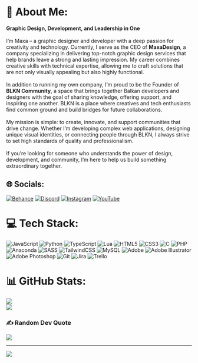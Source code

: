 # 💫 About Me:
**Graphic Design, Development, and Leadership in One**<br><br>I’m Maxa – a graphic designer and developer with a deep passion for creativity and technology. Currently, I serve as the CEO of **MaxaDesign**, a company specializing in delivering top-notch graphic design services that help brands leave a strong and lasting impression. My career combines creative skills with technical expertise, allowing me to craft solutions that are not only visually appealing but also highly functional.<br><br>In addition to running my own company, I’m proud to be the Founder of **BLKN Community**, a space that brings together Balkan developers and designers with the goal of sharing knowledge, offering support, and inspiring one another. BLKN is a place where creatives and tech enthusiasts find common ground and build bridges for future collaborations.<br><br>My mission is simple: to create, innovate, and support communities that drive change. Whether I’m developing complex web applications, designing unique visual identities, or connecting people through BLKN, I always strive to set high standards of quality and professionalism.<br><br>If you’re looking for someone who understands the power of design, development, and community, I’m here to help us build something extraordinary together.


## 🌐 Socials:
[![Behance](https://img.shields.io/badge/Behance-1769ff?logo=behance&logoColor=white)](https://behance.net/maxadesign) [![Discord](https://img.shields.io/badge/Discord-%237289DA.svg?logo=discord&logoColor=white)](https://discord.gg/https://discord.gg/blkndev) [![Instagram](https://img.shields.io/badge/Instagram-%23E4405F.svg?logo=Instagram&logoColor=white)](https://instagram.com/maxadzn) [![YouTube](https://img.shields.io/badge/YouTube-%23FF0000.svg?logo=YouTube&logoColor=white)](https://youtube.com/@Maxa) 

# 💻 Tech Stack:
![JavaScript](https://img.shields.io/badge/javascript-%23323330.svg?style=for-the-badge&logo=javascript&logoColor=%23F7DF1E) ![Python](https://img.shields.io/badge/python-3670A0?style=for-the-badge&logo=python&logoColor=ffdd54) ![TypeScript](https://img.shields.io/badge/typescript-%23007ACC.svg?style=for-the-badge&logo=typescript&logoColor=white) ![Lua](https://img.shields.io/badge/lua-%232C2D72.svg?style=for-the-badge&logo=lua&logoColor=white) ![HTML5](https://img.shields.io/badge/html5-%23E34F26.svg?style=for-the-badge&logo=html5&logoColor=white) ![CSS3](https://img.shields.io/badge/css3-%231572B6.svg?style=for-the-badge&logo=css3&logoColor=white) ![C](https://img.shields.io/badge/c-%2300599C.svg?style=for-the-badge&logo=c&logoColor=white) ![PHP](https://img.shields.io/badge/php-%23777BB4.svg?style=for-the-badge&logo=php&logoColor=white) ![Anaconda](https://img.shields.io/badge/Anaconda-%2344A833.svg?style=for-the-badge&logo=anaconda&logoColor=white) ![SASS](https://img.shields.io/badge/SASS-hotpink.svg?style=for-the-badge&logo=SASS&logoColor=white) ![TailwindCSS](https://img.shields.io/badge/tailwindcss-%2338B2AC.svg?style=for-the-badge&logo=tailwind-css&logoColor=white) ![MySQL](https://img.shields.io/badge/mysql-4479A1.svg?style=for-the-badge&logo=mysql&logoColor=white) ![Adobe](https://img.shields.io/badge/adobe-%23FF0000.svg?style=for-the-badge&logo=adobe&logoColor=white) ![Adobe Illustrator](https://img.shields.io/badge/adobe%20illustrator-%23FF9A00.svg?style=for-the-badge&logo=adobe%20illustrator&logoColor=white) ![Adobe Photoshop](https://img.shields.io/badge/adobe%20photoshop-%2331A8FF.svg?style=for-the-badge&logo=adobe%20photoshop&logoColor=white) ![Git](https://img.shields.io/badge/git-%23F05033.svg?style=for-the-badge&logo=git&logoColor=white) ![Jira](https://img.shields.io/badge/jira-%230A0FFF.svg?style=for-the-badge&logo=jira&logoColor=white) ![Trello](https://img.shields.io/badge/Trello-%23026AA7.svg?style=for-the-badge&logo=Trello&logoColor=white)
# 📊 GitHub Stats:
![](https://github-readme-stats.vercel.app/api?username=MaxaBLKN&theme=dark&hide_border=false&include_all_commits=false&count_private=false)<br/>
![](https://github-readme-stats.vercel.app/api/top-langs/?username=MaxaBLKN&theme=dark&hide_border=false&include_all_commits=false&count_private=false&layout=compact)

### ✍️ Random Dev Quote
![](https://quotes-github-readme.vercel.app/api?type=horizontal&theme=radical)

---
[![](https://visitcount.itsvg.in/api?id=MaxaBLKN&icon=0&color=0)](https://visitcount.itsvg.in)
